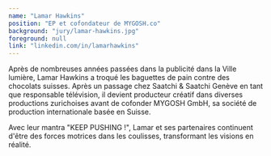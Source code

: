 ```yaml
---
name: "Lamar Hawkins"
position: "EP et cofondateur de MYGOSH.co"
background: "jury/lamar-hawkins.jpg"
foreground: null
link: "linkedin.com/in/lamarhawkins"
---
```

Après de nombreuses années passées dans la publicité dans la Ville lumière, Lamar Hawkins a troqué les baguettes de pain contre des chocolats suisses. Après un passage chez Saatchi & Saatchi Genève en tant que responsable télévision, il devient producteur créatif dans diverses productions zurichoises avant de cofonder MYGOSH GmbH, sa société de production internationale basée en Suisse. 

Avec leur mantra "KEEP PUSHING !", Lamar et ses partenaires continuent d'être des forces motrices dans les coulisses, transformant les visions en réalité.
